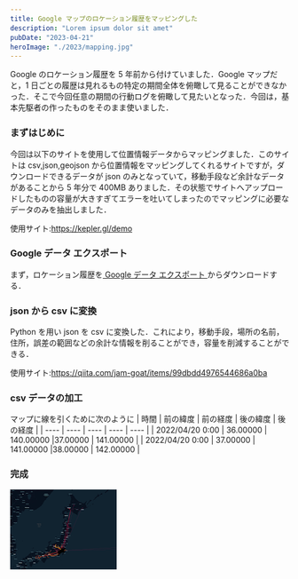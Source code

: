 ```yaml
---
title: Google マップのロケーション履歴をマッピングした
description: "Lorem ipsum dolor sit amet"
pubDate: "2023-04-21"
heroImage: "./2023/mapping.jpg"
---
```


Google のロケーション履歴を 5 年前から付けていました．Google マップだと，1 日ごとの履歴は見れるもの特定の期間全体を俯瞰して見ることができなかった．そこで今回任意の期間の行動ログを俯瞰して見たいとなった．今回は，基本先駆者の作ったものをそのまま使いました．

### まずはじめに

今回は以下のサイトを使用して位置情報データからマッピングました．このサイトは csv,json,geojson から位置情報をマッピングしてくれるサイトですが，ダウンロードできるデータが json のみとなっていて，移動手段など余計なデータがあることから 5 年分で 400MB ありました．その状態でサイトへアップロードしたものの容量が大きすぎてエラーを吐いてしまったのでマッピングに必要なデータのみを抽出しました．

使用サイト:https://kepler.gl/demo

### Google データ エクスポート

まず，ロケーション履歴を<a href="https://takeout.google.com/" > Google データ エクスポート </a>からダウンロードする．

### json から csv に変換

Python を用い json を csv に変換した．これにより，移動手段，場所の名前，住所，誤差の範囲などの余計な情報を削ることができ，容量を削減することができる．

使用サイト:https://qiita.com/jam-goat/items/99dbdd4976544686a0ba

### csv データの加工

マップに線を引くために次のように
| 時間 | 前の緯度 | 前の経度 | 後の緯度 | 後の経度 |
| ---- | ---- | ---- | ---- | ---- |
| 2022/04/20 0:00 | 36.00000 | 140.00000 |37.00000 | 141.00000 |
| 2022/04/20 0:00 | 37.00000 | 141.00000 |38.00000 | 142.00000 |

### 完成

![blog placeholder](./kansei.png)
